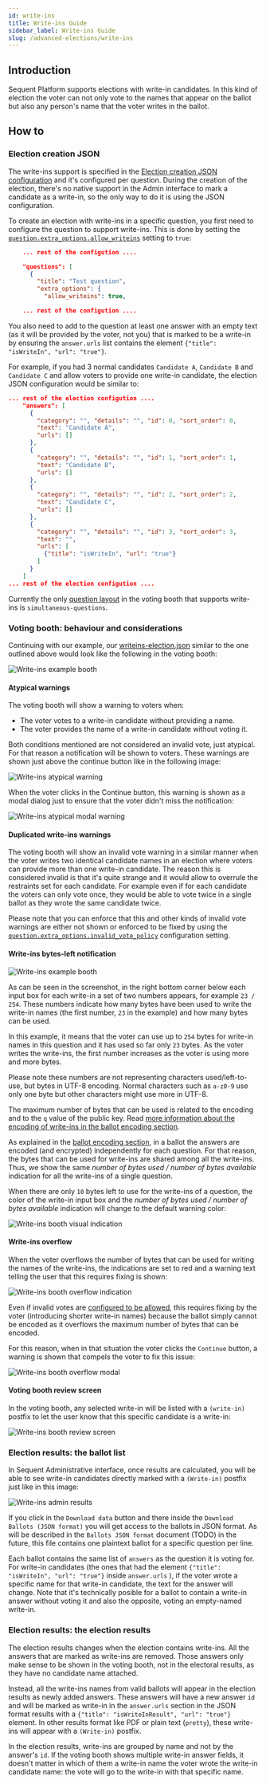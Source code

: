 ```yaml
---
id: write-ins
title: Write-ins Guide
sidebar_label: Write-ins Guide
slug: /advanced-elections/write-ins
---
```


## Introduction

Sequent Platform supports elections with write-in candidates. In this kind of
election the voter can not only vote to the names that appear on the ballot but
also any person's name that the voter writes in the ballot.

## How to

### Election creation JSON

The write-ins support is specified in the 
[Election creation JSON configuration](/docs/file-formats/election-creation-json)
and it's configured per question. During the creation of the election, there's 
no native support in the Admin interface to mark a candidate as a write-in, so 
the only way to do it is using the JSON configuration.

To create an election with write-ins in a specific question, you first need
to configure the question to support write-ins. This is done by setting the
[`question.extra_options.allow_writeins`](/docs/file-formats/election-creation-json#question-extra-allow_writeins) 
setting to `true`:

```json title="writeins-election.json fragment" {7}
    ... rest of the configution ....

    "questions": [
      {
        "title": "Test question",
        "extra_options": {
          "allow_writeins": true,

    ... rest of the configution ....
```

You also need to add to the question at least one answer with an empty text 
(as it will be provided by the voter, not you) that is marked to be a write-in 
by ensuring the `answer.urls` list contains the element 
`{"title": "isWriteIn", "url": "true"}`.

For example, if you had 3 normal candidates `Candidate A`, `Candidate B` and
`Candidate C` and allow voters to provide one write-in candidate, the election 
JSON configuration would be similar to:

```json title="writeins-election.json fragment" {18-24}
... rest of the election configution ....
    "answers": [
      {
        "category": "", "details": "", "id": 0, "sort_order": 0,
        "text": "Candidate A",
        "urls": []
      },
      {
        "category": "", "details": "", "id": 1, "sort_order": 1,
        "text": "Candidate B",
        "urls": []
      },
      {
        "category": "", "details": "", "id": 2, "sort_order": 2,
        "text": "Candidate C",
        "urls": []
      },
      {
        "category": "", "details": "", "id": 3, "sort_order": 3,
        "text": "",
        "urls": [
          {"title": "isWriteIn", "url": "true"}
        ]
      }
    ]
... rest of the election configution ....
```

Currently the only 
[question layout](/docs/file-formats/election-creation-json#question-layout) 
in the voting booth that supports write-ins is `simultaneous-questions`.

### Voting booth: behaviour and considerations

Continuing with our example, our
[writeins-election.json](./assets/university_example.yaml) similar to the one
outlined above would look like the following in the voting booth:

![Write-ins example booth](./assets/writeins-booth.png)

#### Atypical warnings

The voting booth will show a warning to voters when:
- The voter votes to a write-in candidate without providing a name.
- The voter provides the name of a write-in candidate without voting it.

Both conditions mentioned are not considered an invalid vote, just atypical. 
For that reason a notification will be shown to voters. These warnings are 
shown just above the continue button like in the following image:

![Write-ins atypical warning](./assets/writeins-atypical-warning.png)

When the voter clicks in the Continue button, this warning is shown as a modal
dialog just to ensure that the voter didn't miss the notification:

![Write-ins atypical modal warning](./assets/writeins-atypical-modal-warning.png)

#### Duplicated write-ins warnings

The voting booth will show an invalid vote warning in a similar manner when the 
voter writes two identical candidate names in an election where voters can 
provide more than one write-in candidate. The reason this is considered invalid
is that it's quite strange and it would allow to overrule the restraints set
for each candidate. For example even if for each candidate the voters can
only vote once, they would be able to vote twice in a single ballot as they 
wrote the same candidate twice.

Please note that you can enforce that this and other kinds of invalid vote 
warnings are either not shown or enforced to be fixed by using the 
[`question.extra_options.invalid_vote_policy`](/docs/file-formats/election-creation-json#question-extra-invalid_vote_policy) 
configuration setting.

#### Write-ins bytes-left notification

![Write-ins example booth](./assets/writeins-booth.png)

As can be seen in the screenshot, in the right bottom corner below each input 
box for each write-in a set of two numbers appears, for example  `23 / 254`. 
These numbers indicate how many bytes have been used to write the write-in 
names (the first number, `23` in the example) and how many bytes can be used.

In this example, it means that the voter can use up to `254` bytes for write-in 
names in this question and it has used so far only `23` bytes. As the voter 
writes the write-ins, the first number increases as the voter is using more and 
more bytes. 

Please note these numbers are not representing characters used/left-to-use, 
but bytes in UTF-8 encoding. Normal characters such as `a-z0-9` use only one
byte but other characters might use more in UTF-8.

The maximum number of bytes that can be used is related to the encoding and to
the `q` value of the public key. Read 
[more information about the encoding of write-ins in the ballot encoding section](/docs/file-formats/ballot-encoding#write-ins).

As explained in the 
[ballot encoding section](/docs/file-formats/ballot-encoding#write-ins), in a 
ballot the answers are encoded (and encrypted) independently for each question. 
For that reason, the bytes that can be used for write-ins are shared among all 
the write-ins. Thus, we show the same <i>number of bytes used / number of bytes 
available</i> indication for all the write-ins of a single question.

When there are only `10` bytes left to use for the write-ins of a question,
the color of the write-in input box and the <i>number of bytes used / number 
of bytes available</i> indication will change to the default warning color:

![Write-ins booth visual indication](./assets/writeins-booth-input-indication.png)

#### Write-ins overflow

When the voter overflows the number of bytes that can be used for writing the
names of the write-ins, the indications are set to red and a warning text
telling the user that this requires fixing is shown: 

![Write-ins booth overflow indication](./assets/writeins-overflow-indication.png)

Even if invalid votes are 
[configured to be allowed](/docs/file-formats/election-creation-json#question-extra-invalid_vote_policy), 
this requires fixing by the voter (introducing shorter write-in names) because 
the ballot simply cannot be encoded as it overflows the maximum number of bytes
that can be encoded.

For this reason, when in that situation the voter clicks the `Continue` button,
a warning is shown that compels the voter to fix this issue:

![Write-ins booth overflow modal](./assets/writeins-booth-overflow-modal.png)

#### Voting booth review screen

In the voting booth, any selected write-in will be listed with a `(write-in)`
postfix to let the user know that this specific candidate is a write-in:

![Write-ins booth review screen](./assets/writeins-booth-review.png)

### Election results: the ballot list

In Sequent Administrative interface, once results are calculated, you will be
able to see write-in candidates directly marked with a `(Write-in)` postfix 
just like in this image:

![Write-ins admin results](./assets/writeins-admin-results.png)

If you click in the `Download data` button and there inside the 
`Download Ballots (JSON format)` you will get access to the ballots in JSON 
format. As will be described in the `Ballots JSON format` document (TODO) in 
the future, this file contains one plaintext ballot for a specific question 
per line. 

Each ballot contains the same list of `answers` as the question it is voting 
for. For write-in candidates (the ones that had the element 
`{"title": "isWriteIn", "url": "true"}` inside `answer.urls` ), if the voter
wrote a specific name for that write-in candidate, the text for the answer
will change. Note that it's technically posible for a ballot to contain a 
write-in answer without voting it and also the opposite,  voting
an empty-named write-in.

### Election results: the election results

The election results changes when the election contains write-ins. All the
answers that are marked as write-ins are removed. Those answers only make sense
to be shown in the voting booth, not in the electoral results, as they have
no candidate name attached.

Instead, all the write-ins names from valid ballots will appear in the election 
results as newly added answers. These answers will have a new answer `id` and
will be marked as write-in in the `answer.urls` section in the JSON format 
results with a `{"title": "isWriteInResult", "url": "true"}` element. In other
results format like PDF or plain text (`pretty`), these write-ins will appear
with a `(Write-in)` postfix.

In the election results, write-ins are grouped by name and not by the answer's
`id`. If the voting booth shows multiple write-in answer fields, it doesn't 
matter in which of them a write-in name the voter wrote the write-in candidate
name: the vote will go to the write-in with that specific name.
